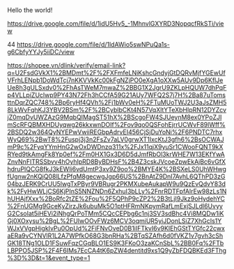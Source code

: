 Hello the world!

https://drive.google.com/file/d/1idU5Hv5_-1MhnvlGXYRD3NopqcfRkSTi/view

44 https://drive.google.com/file/d/1ldAWio5swNPuQa1s-g6CbfyYYJy5iiDC/view

https://shopee.vn/dlink/verify/email-link?q=U2FsdGVkX1%2BMDmt%2F%2FXFmfeLNiKshcGndyjGtDQRvMjfYGEwUfVFrhLENpb1DoWdTcj7nKKVVkKc00kFgNZjPO0eXgA1oXXw5AUv9Dp6KflJeUe8h3gULSxdv0%2FhAsTWeM7mwaZ%2BBG1X2JgrU9ZKLpHQUW7dhPqFp4VLLpiZUclwp9PY43N72Fh3hCCfA59G21AUy7WFQ2S7j7H%2Ba87uTomsttnDqrZQC748%2Bp6ryHf4QVh%2Fj1bWv0eH%2FTuMUoTWJ2U3aJsZMH58LkWvFqhKJ3YBV2BSm%2F%2BCyblbCKt4N57VqXltYTeXbHIpRN12DYZcvjZ0mqDvUWZAzG9MqbQIMagST51hX%2BScgoFW4SJUeynM8ex0YPoZJImScRFQBMXHDUyqwg26kkxwnDOIf%2Fov9qo0QSFohEjrrUCWvF89lWff%2BSDQ2w364QyNYEPwVwiiREGbpAdrvEI456CjSjDuYoNi%2F6PNDTC7rhxWyQ69%2BwT8%2Fuspj3j3n2FsZv7aLV0grwXT1IxcKtJ3gfh6%2BsOCWAJmP9c%2FyqYYmHnG2wOxDWDnzq311x%2FJx11qjX9yuSr1CWooFQNT9kXRYed9tkAmgFk8Yp0ef%2Fm0HX1Gx3D6D5dJmfRbOl3krWHE7W13EKfYwAZnvNnFITRSSbvv4hOyhIpRD8ByBDHsF%2B4Z3cskJVcoeZpwEkAjBc6vGfXhdruPlQCG8fkJ3kEWli6vdUmtP3xv9Z9oo%2BMYE4K%2BSXeLS0UhWHwgfUgnw2nKQjQ08lLfzPfqM8gecwgJgp66US%2BnAtZ9DnI7AvhL6QThPD3zG04bzJERK9CrUU5lwgTxPByr9VBRugr2PKMXubeAukapW9u9QzEvQdvY83dk%2FyHwWLjCS6KjPInS5NNZNDn6ZxhuI3bLLy%2FnrRDTFpfAlrEw98zLs1NhUHAjfXxx%2BoRfc2tZE%2Fou%2F5QPhP9cZP2%2B3tLjI9Jkz9oHydehYC%2FnUGMg9GceKyZirzJk6ubuMk5O1ptHFRmNKpymRafLmExjSJLdl6UvyyG2CsoIat5iHEVi2iNhgQrPoTMm5CQcCEPbg6c1nj3SV3sdBhc4Vi8MQDw1iKGj0XOxysu%2BgL%2FUIwOOvFWz6MCV3oqmiUR5yiJDonLSiZ7XhGcIs1YWJxVVgpHigkIvPu0OpUd%2FiFNvOveD0B1iIFTkvI6v9KIEhGStTYGfc22cwxaERa9vCYNVlR1L2A7WPfkO68G3bnRHa%2BTqSZAfh6d0fVKZ1v7gvh3cShGK18TNg1OLD1FSuwFqzCGqBLO1ES9K3FKoO3zaKCnSbL%2BB0Fq%2FTbLBPPO5JSP%2F4F6IMs7EcCA4tK6pZW4dentitd9xs1Q9yZbFDQBKEd3FThg%3D%3D&t=1&event_type=1
